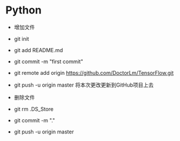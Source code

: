 # Python
- 增加文件
- git init
- git add README.md
- git commit -m "first commit"
- git remote add origin https://github.com/DoctorLm/TensorFlow.git
- git push -u origin master   将本次更改更新到GitHub项目上去

- 删除文件
- git rm .DS_Store
- git commit -m "."
- git push -u origin master
